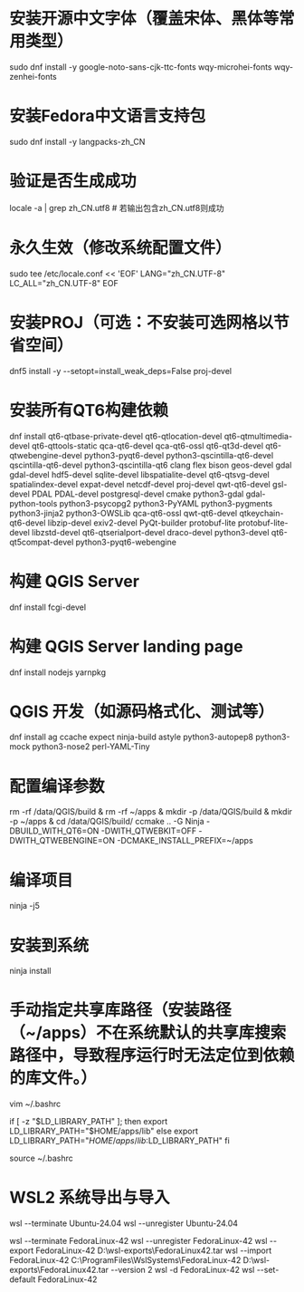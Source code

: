 # 安装开源中文字体（覆盖宋体、黑体等常用类型）
sudo dnf install -y google-noto-sans-cjk-ttc-fonts wqy-microhei-fonts wqy-zenhei-fonts

# 安装Fedora中文语言支持包
sudo dnf install -y langpacks-zh\_CN

# 验证是否生成成功
locale -a | grep zh\_CN.utf8  # 若输出包含zh\_CN.utf8则成功

# 永久生效（修改系统配置文件）
sudo tee /etc/locale.conf << 'EOF'
LANG="zh\_CN.UTF-8"
LC\_ALL="zh\_CN.UTF-8"
EOF

# 安装PROJ（可选：不安装可选网格以节省空间）
dnf5 install -y --setopt=install\_weak\_deps=False proj-devel

# 安装所有QT6构建依赖
dnf install qt6-qtbase-private-devel qt6-qtlocation-devel qt6-qtmultimedia-devel qt6-qttools-static qca-qt6-devel qca-qt6-ossl qt6-qt3d-devel qt6-qtwebengine-devel python3-pyqt6-devel python3-qscintilla-qt6-devel qscintilla-qt6-devel python3-qscintilla-qt6 clang flex bison geos-devel gdal gdal-devel hdf5-devel sqlite-devel libspatialite-devel qt6-qtsvg-devel spatialindex-devel expat-devel netcdf-devel proj-devel qwt-qt6-devel gsl-devel PDAL PDAL-devel postgresql-devel cmake python3-gdal gdal-python-tools python3-psycopg2 python3-PyYAML python3-pygments python3-jinja2 python3-OWSLib qca-qt6-ossl qwt-qt6-devel qtkeychain-qt6-devel libzip-devel exiv2-devel PyQt-builder protobuf-lite protobuf-lite-devel libzstd-devel qt6-qtserialport-devel draco-devel python3-devel qt6-qt5compat-devel python3-pyqt6-webengine

# 构建 QGIS Server
dnf install fcgi-devel

# 构建 QGIS Server landing page
dnf install nodejs yarnpkg

# QGIS 开发（如源码格式化、测试等）
dnf install ag ccache expect ninja-build astyle python3-autopep8 python3-mock python3-nose2 perl-YAML-Tiny

# 配置编译参数
rm -rf /data/QGIS/build \& rm -rf ~/apps \& mkdir -p /data/QGIS/build \& mkdir -p ~/apps \& cd /data/QGIS/build/
ccmake .. -G Ninja -DBUILD\_WITH\_QT6=ON -DWITH\_QTWEBKIT=OFF -DWITH\_QTWEBENGINE=ON -DCMAKE\_INSTALL\_PREFIX=~/apps

# 编译项目
ninja -j5

# 安装到系统
ninja install

# 手动指定共享库路径（安装路径（~/apps）不在系统默认的共享库搜索路径中，导致程序运行时无法定位到依赖的库文件。）
vim ~/.bashrc

if [ -z "$LD_LIBRARY_PATH" ]; then
    export LD_LIBRARY_PATH="$HOME/apps/lib"
else
    export LD_LIBRARY_PATH="$HOME/apps/lib:$LD_LIBRARY_PATH"
fi

source ~/.bashrc

# WSL2 系统导出与导入
wsl --terminate Ubuntu-24.04
wsl --unregister Ubuntu-24.04

wsl --terminate FedoraLinux-42
wsl --unregister FedoraLinux-42
wsl --export FedoraLinux-42 D:\wsl-exports\FedoraLinux42.tar
wsl --import FedoraLinux-42 C:\ProgramFiles\WslSystems\FedoraLinux-42 D:\wsl-exports\FedoraLinux42.tar --version 2
wsl -d FedoraLinux-42
wsl --set-default FedoraLinux-42


